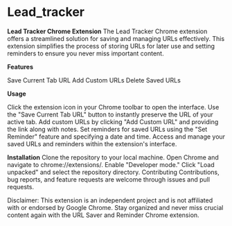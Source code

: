 # Lead_tracker
**Lead Tracker Chrome Extension**
The Lead Tracker Chrome extension offers a streamlined solution for saving and managing URLs effectively. 
This extension simplifies the process of storing URLs for later use and setting reminders to ensure you never miss important content.

**Features**

Save Current Tab URL
Add Custom URLs
Delete Saved URLs

**Usage**

Click the extension icon in your Chrome toolbar to open the interface.
Use the "Save Current Tab URL" button to instantly preserve the URL of your active tab.
Add custom URLs by clicking "Add Custom URL" and providing the link along with notes.
Set reminders for saved URLs using the "Set Reminder" feature and specifying a date and time.
Access and manage your saved URLs and reminders within the extension's interface.

**Installation**
Clone the repository to your local machine.
Open Chrome and navigate to chrome://extensions/.
Enable "Developer mode."
Click "Load unpacked" and select the repository directory.
Contributing
Contributions, bug reports, and feature requests are welcome through issues and pull requests.

Disclaimer: This extension is an independent project and is not affiliated with or endorsed by Google Chrome. Stay organized and never miss crucial content again with the URL Saver and Reminder Chrome extension.
